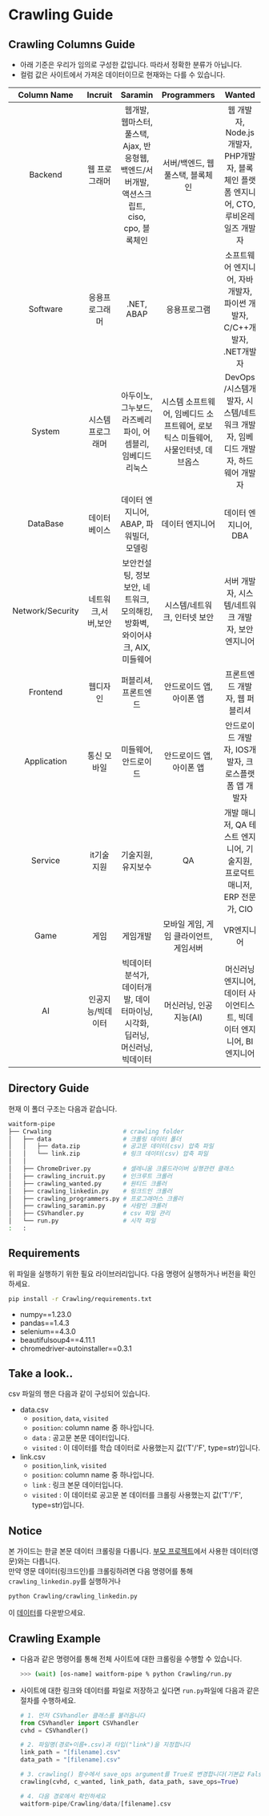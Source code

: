 # Crawling Guide

## Crawling Columns Guide
- 아래 기준은 우리가 임의로 구성한 값입니다. 따라서 정확한 분류가 아닙니다.
- 컬럼 값은 사이트에서 가져온 데이터이므로 현재와는 다를 수 있습니다.

|Column Name|Incruit|Saramin|Programmers|Wanted|
|:---------:|:-----:|:-----:|:---------:|:----:|
|Backend |웹 프로그래머 |웹개발, 웹마스터, 풀스택, Ajax, 반응형웹, 백엔드/서버개발, 액션스크립트, ciso, cpo, 블록체인 |서버/백엔드, 웹 풀스택, 블록체인 |웹 개발자, Node.js개발자, PHP개발자, 블록체인 플랫폼 엔지니어, CTO, 루비온레일즈 개발자 |
|Software |응용프로그래머 |.NET, ABAP |응용프로그램 |소프트웨어 엔지니어, 자바 개발자, 파이썬 개발자, C/C++개발자, .NET개발자 |
|System |시스템 프로그래머 |아두이노, 그누보드, 라즈베리파이, 어셈블리, 임베디드 리눅스 |시스템 소프트웨어, 임베디드 소프트웨어, 로보틱스 미들웨어, 사물인터넷, 데브옵스 |DevOps /시스템개발자, 시스템/네트워크 개발자, 임베디드 개발자, 하드웨어 개발자 |
|DataBase |데이터베이스 |데이터 엔지니어, ABAP, 파워빌더, 모델링 |데이터 엔지니어 |데이터 엔지니어, DBA |
|Network/Security |네트워크,서버,보안 |보안컨설팅, 정보보안, 네트워크, 모의해킹, 방화벽, 와이어샤크, AIX, 미들웨어 |시스템/네트워크, 인터넷 보안 |서버 개발자, 시스템/네트워크 개발자, 보안 엔지니어 |
|Frontend |웹디자인 |퍼블리셔, 프론트엔드 |안드로이드 앱, 아이폰 앱 |프론트엔드 개발자, 웹 퍼블리셔 |
|Application |통신 모바일 |미들웨어, 안드로이드 |안드로이드 앱, 아이폰 앱 |안드로이드 개발자, IOS개발자, 크로스플랫폼 앱 개발자 |
|Service |it기술지원 |기술지원, 유지보수 |QA |개발 매니저, QA 테스트 엔지니어, 기술지원, 프로덕트 매니저, ERP 전문가, CIO |
|Game |게임 |게임개발 |모바일 게임, 게임 클라이언트, 게임서버 |VR엔지니어 |
|AI |인공지능/빅데이터 |빅데이터분석가, 데이터개발, 데이터마이닝, 시각화, 딥러닝, 머신러닝, 빅데이터 |머신러닝, 인공지능(AI) |머신러닝 엔지니어, 데이터 사이언티스트, 빅데이터 엔지니어, BI 엔지니어 |

## Directory Guide
현재 이 폴더 구조는 다음과 같습니다.
```bash
waitform-pipe
├── Crwaling                    # crawling folder
│   ├── data                    # 크롤링 데이터 폴더
│   │   ├── data.zip            # 공고문 데이터(csv) 압축 파일
│   │   └── link.zip            # 링크 데이터(csv) 압축 파일
│   │
│   ├── ChromeDriver.py         # 셀레니움 크롬드라이버 실행관련 클래스
│   ├── crawling_incruit.py     # 인크루트 크롤러
│   ├── crawling_wanted.py      # 원티드 크롤러
│   ├── crawling_linkedin.py    # 링크드인 크롤러
│   ├── crawling_programmers.py # 프로그래머스 크롤러
│   ├── crawling_saramin.py     # 사람인 크롤러
│   ├── CSVhandler.py           # csv 파일 관리
│   └── run.py                  # 시작 파일
:   :
```

## Requirements
위 파일을 실행하기 위한 필요 라이브러리입니다. 다음 명령어 실행하거나 버전을 확인하세요.
```bash
pip install -r Crawling/requirements.txt
```
- numpy==1.23.0
- pandas==1.4.3
- selenium==4.3.0
- beautifulsoup4==4.11.1
- chromedriver-autoinstaller==0.3.1

## Take a look..
csv 파일의 행은 다음과 같이 구성되어 있습니다.
- data.csv
  - `position`, `data`, `visited`
  - `position`: column name 중 하나입니다.
  - `data`    : 공고문 본문 데이터입니다.
  - `visited` : 이 데이터를 학습 데이터로 사용했는지 값('T'/'F', type=str)입니다. 
- link.csv
  - `position`,`link`, `visited`
  - `position`: column name 중 하나입니다.
  - `link`    : 링크 본문 데이터입니다.
  - `visited` : 이 데이터로 공고문 본 데이터를 크롤링 사용했는지 값('T'/'F', type=str)입니다. 

## Notice
본 가이드는 한글 본문 데이터 크롤링을 다룹니다. [부모 프로젝트](https://github.com/ALGO-LEARN/waitForm)에서 사용한 데이터(영문)와는 다릅니다.  
만약 영문 데이터(링크드인)를 크롤링하려면 다음 명령어를 통해 `crawling_linkedin.py`를 실행하거나
```bash
python Crawling/crawling_linkedin.py
```
이 [데이터](https://drive.google.com/file/d/1znx3eplfHFf8UcUX5Z-E9eDIG3cQzxQI/view?usp=sharing)를 다운받으세요.


## Crawling Example
- 다음과 같은 명령어를 통해 전체 사이트에 대한 크롤링을 수행할 수 있습니다.
  ```bash
  >>> (wait) [os-name] waitform-pipe % python Crawling/run.py
  ```
- 사이트에 대한 링크와 데이터를 파일로 저장하고 싶다면 `run.py`파일에 다음과 같은 절차를 수행하세요.
    ```python
    # 1. 먼저 CSVhandler 클래스를 불러옵니다
    from CSVhandler import CSVhandler
    cvhd = CSVhandler()

    # 2. 파일명(경로+이름+.csv)과 타입("link")을 지정합니다
    link_path = "[filename].csv"
    data_path = "[filename].csv"

    # 3. crawling() 함수에서 save_ops argument를 True로 변경합니다(기본값 False)
    crawling(cvhd, c_wanted, link_path, data_path, save_ops=True)

    # 4. 다음 경로에서 확인하세요
    waitform-pipe/Crawling/data/[filename].csv
    ```
